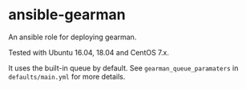 # ansible-gearman

An ansible role for deploying gearman.

Tested with Ubuntu 16.04, 18.04 and CentOS 7.x.

It uses the built-in queue by default. See `gearman_queue_paramaters` in `defaults/main.yml` for more details.
